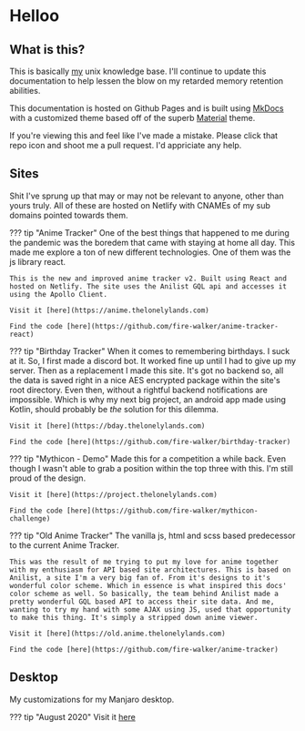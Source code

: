 # Helloo

## What is this?

This is basically [my](https://github.com/fire-walker) unix knowledge base. I'll continue to update this documentation to help lessen the blow on my retarded memory retention abilities. 

This documentation is hosted on Github Pages and is built using [MkDocs](https://github.com/mkdocs/mkdocs) with a customized theme based off of the superb [Material](https://github.com/squidfunk/mkdocs-material) theme.

If you're viewing this and feel like I've made a mistake. Please click that repo icon and shoot me a pull request. I'd appriciate any help.


## Sites

Shit I've sprung up that may or may not be relevant to anyone, other than yours truly. All of these are hosted on Netlify with CNAMEs of my sub domains pointed towards them.

??? tip "Anime Tracker"
    One of the best things that happened to me during the pandemic was the boredem that came with staying at home all day. This made me explore a ton of new different technologies. One of them was the js library react. 

    This is the new and improved anime tracker v2. Built using React and hosted on Netlify. The site uses the Anilist GQL api and accesses it using the Apollo Client.

    Visit it [here](https://anime.thelonelylands.com)

    Find the code [here](https://github.com/fire-walker/anime-tracker-react)


??? tip "Birthday Tracker"
    When it comes to remembering birthdays. I suck at it. So, I first made a discord bot. It worked fine up until I had to give up my server. Then as a replacement I made this site. It's got no backend so, all the data is saved right in a nice AES encrypted package within the site's root directory. Even then, without a rightful backend notifications are impossible. Which is why my next big project, an android app made using Kotlin, should probably be _the_ solution for this dilemma.

    Visit it [here](https://bday.thelonelylands.com)

    Find the code [here](https://github.com/fire-walker/birthday-tracker)


??? tip "Mythicon - Demo"
    Made this for a competition a while back. Even though I wasn't able to grab a position within the top three with this. I'm still proud of the design.

    Visit it [here](https://project.thelonelylands.com)

    Find the code [here](https://github.com/fire-walker/mythicon-challenge)


??? tip "Old Anime Tracker"
    The vanilla js, html and scss based predecessor to the current Anime Tracker.

    This was the result of me trying to put my love for anime together with my enthusiasm for API based site architectures. This is based on Anilist, a site I'm a very big fan of. From it's designs to it's wonderful color scheme. Which in essence is what inspired this docs' color scheme as well. So basically, the team behind Anilist made a pretty wonderful GQL based API to access their site data. And me, wanting to try my hand with some AJAX using JS, used that opportunity to make this thing. It's simply a stripped down anime viewer.

    Visit it [here](https://old.anime.thelonelylands.com)

    Find the code [here](https://github.com/fire-walker/anime-tracker)


## Desktop

My customizations for my Manjaro desktop.

??? tip "August 2020"
    Visit it [here](https://github.com/fire-walker/rice/blob/master/August-2020/info.md)
